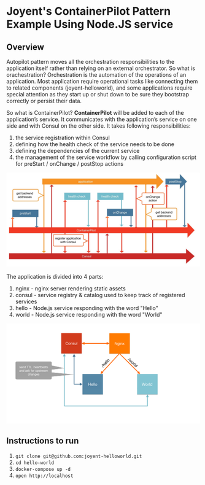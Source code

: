 # Joyent's ContainerPilot Pattern Example Using Node.JS service

## Overview

Autopilot pattern moves all the orchestration responsibilities to the application itself rather than relying on an external orchestrator. So what is orachestration? Orchestration is the automation of the operations of an application. Most application require operational tasks like connecting them to related components (joyent-helloworld), and some applications require special attention as they start up or shut down to be sure they bootstrap correctly or persist their data.

So what is ContainerPilot? **ContainerPilot** will be added to each of the application’s service. It communicates with the application’s service on one side and with Consul on the other side. It takes following responsibilities:
1. the service registration within Consul
2. defining how the health check of the service needs to be done
3. defining the dependencies of the current service
4. the management of the service workflow by calling configuration script for preStart / onChange / postStop actions

![Container Piolot](ContainerPilot.jpg)

The application is divided into 4 parts:

1. nginx - nginx server rendering static assets
2. consul - service registry & catalog used to keep track of registered services
3. hello - Node.js service responding with the word "Hello"
4. world - Node.js service responding with the word "World"


![Joyent Arch Diagram](joyent-arch-diagram.jpg)

## Instructions to run

1. `git clone git@github.com:joyent-helloworld.git`
2. `cd hello-world`
3. `docker-compose up -d`
4. `open http://localhost`
